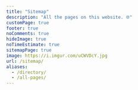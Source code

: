 ```yaml
---
title: "Sitemap"
description: "All the pages on this website. 🌐️"
customPage: true
footer: true
noComments: true
hideImage: true
noTimeEstimate: true
sitemapPage: true
image: https://i.imgur.com/uCWVDcY.jpg
url: /sitemap/
aliases:
  - /directory/
  - /all-pages/
---
```

